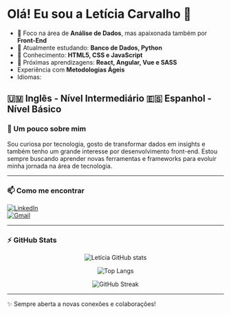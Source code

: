 # Olá! Eu sou a Letícia Carvalho 👋  

- 🔭 Foco na área de **Análise de Dados**, mas apaixonada também por **Front-End**  
- 🌱 Atualmente estudando: **Banco de Dados, Python**  
- 🧠 Conhecimento: **HTML5, CSS e JavaScript** 
- 🤔 Próximas aprendizagens: **React, Angular, Vue e SASS**  
- Experiência com **Metodologias Ágeis**
- Idiomas: 

🇺🇲 Inglês - Nível Intermediário 
🇪🇸 Espanhol - Nível Básico 
---

### 🚀 Um pouco sobre mim  
Sou curiosa por tecnologia, gosto de transformar dados em insights e também tenho um grande interesse por desenvolvimento front-end. Estou sempre buscando aprender novas ferramentas e frameworks para evoluir minha jornada na área de tecnologia.  

---

### 📫 Como me encontrar  
[![LinkedIn](https://img.shields.io/badge/LinkedIn-0A66C2?style=for-the-badge&logo=linkedin&logoColor=white)](https://www.linkedin.com/in/letiabreuc)  
[![Gmail](https://img.shields.io/badge/-Gmail-D14836?style=for-the-badge&logo=gmail&logoColor=white)](mailto:letiabreuc@gmail.com)  

---

### ⚡ GitHub Stats  

<div align="center">

![Letícia GitHub stats](https://github-readme-stats.vercel.app/api?username=abreuleticia&show_icons=true&theme=radical)  

![Top Langs](https://github-readme-stats.vercel.app/api/top-langs/?username=abreuleticia&layout=compact&theme=radical)  

![GitHub Streak](https://streak-stats.demolab.com?user=abreuleticia&theme=radical&hide_border=false)

</div>

---

✨ Sempre aberta a novas conexões e colaborações!  

